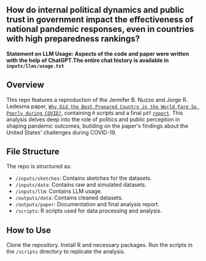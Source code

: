 ## How do internal political dynamics and public trust in government impact the effectiveness of national pandemic responses, even in countries with high preparedness rankings?

**Statement on LLM Usage: Aspects of the code and paper were written with the help of ChatGPT.The entire chat history is available in `inputs/llms/usage.txt`**

## Overview

This repo features a reproduction of the Jennifer B. Nuzzo and Jorge R. Ledesma paper, [`Why Did the Best Prepared Country in the World Fare So Poorly during COVID?`](https://pubs.aeaweb.org/doi/pdfplus/10.1257/jep.37.4.3), containing `R` scripts and a final `pdf` [`report`](https://github.com/hannahyu07/US-Covid-Analysis/blob/main/outputs/paper/paper.pdf). This analysis delves deep into the role of politics and public perception in shaping pandemic outcomes, building on the paper's findings about the United States' challenges during COVID-19.

## File Structure

The repo is structured as:

* `/inputs/sketches`: Contains sketches for the datasets.
* `/inputs/data`: Contains raw and simulated datasets.
* `/inputs/llm`: Contains LLM usage.
* `/outputs/data`: Contains cleaned datasets.
* `/outputs/paper`: Documentation and final analysis report.
* `/scripts`: R scripts used for data processing and analysis.

## How to Use
Clone the repository.
Install R and necessary packages.
Run the scripts in the `/scripts` directory to replicate the analysis.